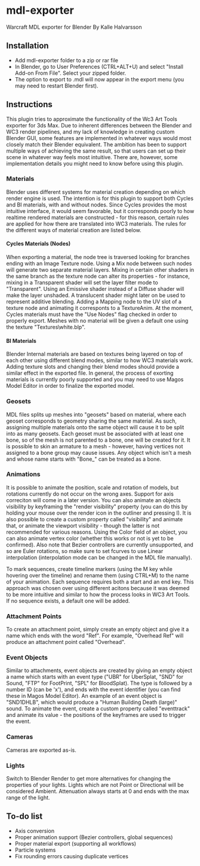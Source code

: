 # mdl-exporter
Warcraft MDL exporter for Blender
By Kalle Halvarsson

## Installation
* Add mdl-exporter folder to a zip or rar file
* In Blender, go to User Preferences (CTRL+ALT+U) and select "Install Add-on From File". Select your zipped folder.
* The option to export to .mdl will now appear in the export menu (you may need to restart Blender first).

## Instructions
This plugin tries to approximate the functionality of the Wc3 Art Tools exporter for 3ds Max. Due to inherent differences between the Blender and WC3 render pipelines, and my lack of knowledge in creating custom Blender GUI, some features are implemented in whatever ways would most closely match their Blender equivalent. The ambition has been to support multiple ways of achieving the same result, so that users can set up their scene in whatever way feels most intuitive. There are, however, some implementation details you might need to know before using this plugin.

### Materials
Blender uses different systems for material creation depending on which render engine is used. The intention is for this plugin to support both Cycles and BI materials, with and without nodes. Since Cycles provides the most intuitive interface, it would seem favorable, but it corresponds poorly to how realtime rendered materials are constructed - for this reason, certain rules are applied for how there are translated into WC3 materials. The rules for the different ways of material creation are listed below.

#### Cycles Materials (Nodes)
When exporting a material, the node tree is traversed looking for branches ending with an Image Texture node. Using a Mix node between such nodes will generate two separate material layers. Mixing in certain other shaders in the same branch as the texture node can alter its properties - for instance, mixing in a Transparent shader will set the layer filter mode to "Transparent". Using an Emissive shader instead of a Diffuse shader will make the layer unshaded. A translucent shader might later on be used to represent additive blending. Adding a Mapping node to the UV slot of a texture node and animating it corresponts to a TextureAnim. At the moment, Cycles materials must have the "Use Nodes" flag checked in order to properly export. Meshes with no material will be given a default one using the texture "Textures\white.blp".

#### BI Materials
Blender Internal materials are based on textures being layered on top of each other using different blend modes, similar to how WC3 materials work. Adding texture slots and changing their blend modes should provide a similar effect in the exported file. In general, the process of exorting materials is currently poorly supported and you may need to use Magos Model Editor in order to finalize the exported model.

### Geosets
MDL files splits up meshes into "geosets" based on material, where each geoset corresponds to geometry sharing the same material. As such, assigning multiple materials onto the same object will cause it to be split into as many geosets. Each geoset must be associated with at least one bone, so of the mesh is not parented to a bone, one will be created for it. It is possible to skin an armature to a mesh - however, having vertices not assigned to a bone group may cause issues. Any object which isn't a mesh and whose name starts with "Bone_" can be treated as a bone. 

### Animations
It is possible to animate the position, scale and rotation of models, but rotations currently do not occur on the wrong axes. Support for axis correciton will come in a later version. You can also animate an objects visibility by keyframing the "render visibility" property (you can do this by holding your mouse over the render icon in the outliner and pressing I). It is also possible to create a custom property called "visibility" and animate that, or animate the viewport visibility - though the latter is not recommended for various reasons. Using the Color field of an object, you can also animate vertex color (whether this works or not is yet to be confirmed). Also note that Bezier controllers are currently unsupported, and so are Euler rotations, so make sure to set fcurves to use Linear interpolation (interpolation mode can be changed in the MDL file manually).

To mark sequences, create timeline markers (using the M key while hovering over the timeline) and rename them (using CTRL+M) to the name of your animation. Each sequence requires both a start and an end key. This approach was chosen over using different acitons because it was deemed to be more intuitive and similar to how the process looks in WC3 Art Tools. If no sequence exists, a default one will be added. 

### Attachment Points
To create an attachment point, simply create an empty object and give it a name which ends with the word "Ref". For example, "Overhead Ref" will produce an attachment point called "Overhead". 

### Event Objects
Similar to attachments, event objects are created by giving an empty object a name which starts with an event type ("UBR" for UberSplat, "SND" for Sound, "FTP" for FootPrint, "SPL" for BloodSplat). The type is followed by a number ID (can be 'x'), and ends with the event identifier (you can find these in Magos Model Editor). An example of an event object is "SND1DHLB", which would produce a "Human Building Death (large)" sound. To animate the event, create a custom property called "eventtrack" and animate its value - the positions of the keyframes are used to trigger the event. 

### Cameras
Cameras are exported as-is. 

### Lights
Switch to Blender Render to get more alternatives for changing the properties of your lights. Lights which are not Point or Directional will be considered Ambient. Attenuation always starts at 0 and ends with the max range of the light. 


## To-do list
* Axis conversion
* Proper animation support (Bezier controllers, global sequences)
* Proper material export (supporting all workflows)
* Particle systems
* Fix rounding errors causing duplicate vertices



